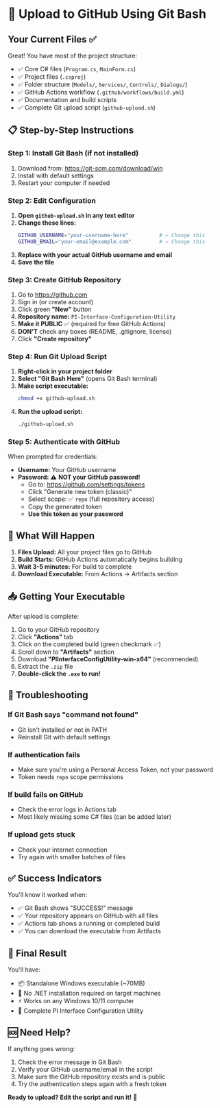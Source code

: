 # 🚀 Upload to GitHub Using Git Bash

## Your Current Files ✅

Great! You have most of the project structure:
- ✅ Core C# files (`Program.cs`, `MainForm.cs`) 
- ✅ Project files (`.csproj`)
- ✅ Folder structure (`Models/`, `Services/`, `Controls/`, `Dialogs/`)
- ✅ GitHub Actions workflow (`.github/workflows/build.yml`)
- ✅ Documentation and build scripts
- ✅ Complete Git upload script (`github-upload.sh`)

## 📋 Step-by-Step Instructions

### Step 1: Install Git Bash (if not installed)
1. Download from: https://git-scm.com/download/win
2. Install with default settings
3. Restart your computer if needed

### Step 2: Edit Configuration
1. **Open `github-upload.sh` in any text editor**
2. **Change these lines:**
   ```bash
   GITHUB_USERNAME="your-username-here"          # ← Change this
   GITHUB_EMAIL="your-email@example.com"         # ← Change this
   ```
3. **Replace with your actual GitHub username and email**
4. **Save the file**

### Step 3: Create GitHub Repository
1. Go to https://github.com
2. Sign in (or create account)
3. Click green **"New"** button
4. **Repository name:** `PI-Interface-Configuration-Utility`
5. **Make it PUBLIC** ✅ (required for free GitHub Actions)
6. **DON'T** check any boxes (README, .gitignore, license)
7. Click **"Create repository"**

### Step 4: Run Git Upload Script
1. **Right-click in your project folder**
2. **Select "Git Bash Here"** (opens Git Bash terminal)
3. **Make script executable:**
   ```bash
   chmod +x github-upload.sh
   ```
4. **Run the upload script:**
   ```bash
   ./github-upload.sh
   ```

### Step 5: Authenticate with GitHub
When prompted for credentials:
- **Username:** Your GitHub username
- **Password:** ⚠️ **NOT your GitHub password!** 
  - Go to: https://github.com/settings/tokens
  - Click "Generate new token (classic)"
  - Select scope: ✅ `repo` (full repository access)
  - Copy the generated token
  - **Use this token as your password**

## 🎯 What Will Happen

1. **Files Upload:** All your project files go to GitHub
2. **Build Starts:** GitHub Actions automatically begins building
3. **Wait 3-5 minutes:** For build to complete
4. **Download Executable:** From Actions → Artifacts section

## 📥 Getting Your Executable

After upload is complete:
1. Go to your GitHub repository
2. Click **"Actions"** tab
3. Click on the completed build (green checkmark ✅)
4. Scroll down to **"Artifacts"** section
5. Download **"PIInterfaceConfigUtility-win-x64"** (recommended)
6. Extract the `.zip` file
7. **Double-click the `.exe` to run!**

## 🔧 Troubleshooting

### If Git Bash says "command not found"
- Git isn't installed or not in PATH
- Reinstall Git with default settings

### If authentication fails
- Make sure you're using a Personal Access Token, not your password
- Token needs `repo` scope permissions

### If build fails on GitHub
- Check the error logs in Actions tab
- Most likely missing some C# files (can be added later)

### If upload gets stuck
- Check your internet connection
- Try again with smaller batches of files

## ✅ Success Indicators

You'll know it worked when:
- ✅ Git Bash shows "SUCCESS!" message
- ✅ Your repository appears on GitHub with all files
- ✅ Actions tab shows a running or completed build
- ✅ You can download the executable from Artifacts

## 🎉 Final Result

You'll have:
- 📦 Standalone Windows executable (~70MB)
- 🚫 No .NET installation required on target machines
- ⚡ Works on any Windows 10/11 computer
- 🔧 Complete PI Interface Configuration Utility

## 🆘 Need Help?

If anything goes wrong:
1. Check the error message in Git Bash
2. Verify your GitHub username/email in the script
3. Make sure the GitHub repository exists and is public
4. Try the authentication steps again with a fresh token

**Ready to upload? Edit the script and run it!** 🚀 
